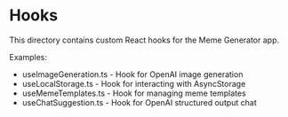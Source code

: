 # Hooks

This directory contains custom React hooks for the Meme Generator app.

Examples:
- useImageGeneration.ts - Hook for OpenAI image generation
- useLocalStorage.ts - Hook for interacting with AsyncStorage
- useMemeTemplates.ts - Hook for managing meme templates
- useChatSuggestion.ts - Hook for OpenAI structured output chat
